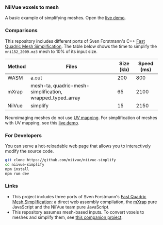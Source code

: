 ### NiiVue voxels to mesh

A basic example of simplifying meshes. Open the [live demo](https://niivue.github.io/niivue-simplify/).

### Comparisons

This repository includes different ports of Sven Forstmann's C++ [Fast Quadric Mesh Simplification](https://github.com/sp4cerat/Fast-Quadric-Mesh-Simplification). The table below shows the time to simplify the `mni152_2009.mz3` mesh to 10% of its input size.

| Method  | Files                                                     | Size (kb) | Speed (ms) |
|---------|-----------------------------------------------------------|-----------|------------|
| WASM    | a.out                                                     |      200  |       800  |
| mXrap   | mesh-ta, quadric-mesh-simplification, wrapped_typed_array |       65  |      2100  |
| NiiVue  | simplify                                                  |       15  |      2150  |

Neuroimaging meshes do not use [UV mapping](https://en.wikipedia.org/wiki/UV_mapping). For simplification of meshes with UV mapping, see this [live demo](https://neurolabusc.github.io/simplifyjs/).

### For Developers

You can serve a hot-reloadable web page that allows you to interactively modify the source code.

```bash
git clone https://github.com/niivue/niivue-simplify
cd niivue-simplify
npm install
npm run dev
```

### Links

 - This project includes three ports of Sven Forstmann's [Fast Quadric Mesh Simplification](https://github.com/sp4cerat/Fast-Quadric-Mesh-Simplification): a direct web assembly compilation, the [mXrap](https://mxrap.com/js_docs/lib_QuadricMeshSimplification.html) pure JavaScript and the NiiVue team pure JavaScript.
 - This repository assumes mesh-based inputs. To convert voxels to meshes and simplify them, see [this companion project](https://github.com/niivue/niivue-mesh).